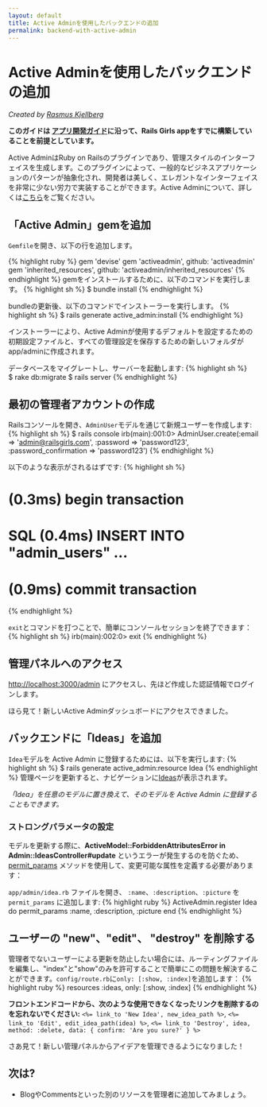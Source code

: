 ```yaml
---
layout: default
title: Active Adminを使用したバックエンドの追加
permalink: backend-with-active-admin
---
```


# Active Adminを使用したバックエンドの追加

*Created by [Rasmus Kjellberg](https://www.rasmuskjellberg.se)*

**このガイドは [アプリ開発ガイド](/app)に沿って、Rails Girls appをすでに構築していることを前提としています。**

Active AdminはRuby on Railsのプラグインであり、管理スタイルのインターフェイスを生成します。このプラグインによって、一般的なビジネスアプリケーションのパターンが抽象化され、開発者は美しく、エレガントなインターフェイスを非常に少ない労力で実装することができます。Active Adminについて、詳しくは[こちら](http://activeadmin.info/)をご覧ください。

## 「Active Admin」gemを追加
`Gemfile`を開き、以下の行を追加します。

{% highlight ruby %}
gem 'devise'
gem 'activeadmin', github: 'activeadmin'
gem 'inherited_resources', github: 'activeadmin/inherited_resources'
{% endhighlight %}
gemをインストールするために、以下のコマンドを実行します。
{% highlight sh %}
$ bundle install
{% endhighlight %}

bundleの更新後、以下のコマンドでインストーラーを実行します。
{% highlight sh %}
$ rails generate active_admin:install
{% endhighlight %}

インストーラーにより、Active Adminが使用するデフォルトを設定するための初期設定ファイルと、すべての管理設定を保存するための新しいフォルダがapp/adminに作成されます。

データベースをマイグレートし、サーバーを起動します:
{% highlight sh %}
$ rake db:migrate
$ rails server
{% endhighlight %}

## 最初の管理者アカウントの作成
Railsコンソールを開き、`AdminUser`モデルを通じて新規ユーザーを作成します:
{% highlight sh %}
$ rails console
irb(main):001:0> AdminUser.create(:email => 'admin@railsgirls.com', :password => 'password123', :password_confirmation => 'password123')
{% endhighlight %}

以下のような表示がされるはずです:
{% highlight sh %}
# (0.3ms)  begin transaction
# SQL (0.4ms)  INSERT INTO "admin_users" ...
# (0.9ms)  commit transaction
{% endhighlight %}

`exit`とコマンドを打つことで、簡単にコンソールセッションを終了できます：
{% highlight sh %}
irb(main):002:0> exit
{% endhighlight %}

## 管理パネルへのアクセス
 [http://localhost:3000/admin](http://localhost:3000/admin) にアクセスし、先ほど作成した認証情報でログインします。

ほら見て！新しいActive Adminダッシュボードにアクセスできました。

## バックエンドに「Ideas」を追加
`Idea`モデルを Active Admin に登録するためには、以下を実行します:
{% highlight sh %}
$ rails generate active_admin:resource Idea
{% endhighlight %}
管理ページを更新すると、ナビゲーションに[Ideas](http://localhost:3000/admin/ideas)が表示されます。

*「Idea」を任意のモデルに置き換えて、そのモデルを Active Admin に登録することもできます。*

### ストロングパラメータの設定
モデルを更新する際に、**ActiveModel::ForbiddenAttributesError in Admin::IdeasController#update** というエラーが発生するのを防ぐため、[permit_params](http://activeadmin.info/docs/2-resource-customization.html) メソッドを使用して、変更可能な属性を定義する必要があります：

 `app/admin/idea.rb` ファイルを開き、 `:name`、`:description`、`:picture` を `permit_params` に追加します:
{% highlight ruby %}
ActiveAdmin.register Idea do
  permit_params :name, :description, :picture
end
{% endhighlight %}

## ユーザーの "new"、"edit"、 "destroy" を削除する
管理者でないユーザーによる更新を防止したい場合には、ルーティングファイルを編集し、"index"と"show"のみを許可することで簡単にこの問題を解決することができます。`config/route.rb`に`only: [:show, :index]`を追加します：
{% highlight ruby %}
resources :ideas, only: [:show, :index]
{% endhighlight %}

**フロントエンドコードから、次のような使用できなくなったリンクを削除するのを忘れないでください:** `<%= link_to 'New Idea', new_idea_path %>`, `<%= link_to 'Edit', edit_idea_path(idea) %>`, `<%= link_to 'Destroy', idea, method: :delete, data: { confirm: 'Are you sure?' } %>`

さあ見て！新しい管理パネルからアイデアを管理できるようになりました！

## 次は?

* BlogやCommentsといった別のリソースを管理者に追加してみましょう。
